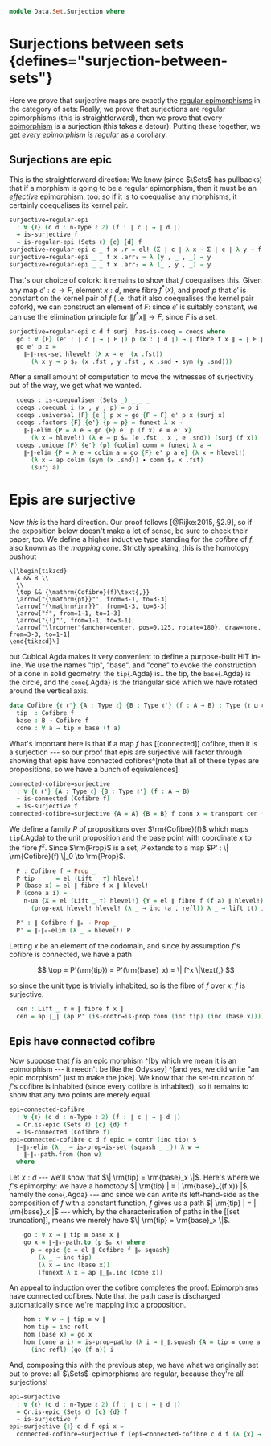 <!--
```agda
open import Cat.Diagram.Coequaliser.RegularEpi
open import Cat.Diagram.Coequaliser
open import Cat.Prelude

open import Homotopy.Connectedness

import Cat.Reasoning as Cr
```
-->

```agda
module Data.Set.Surjection where
```

<!--
```agda
open is-coequaliser
open is-regular-epi
open Coequaliser
```
-->

# Surjections between sets {defines="surjection-between-sets"}

Here we prove that surjective maps are exactly the [regular epimorphisms]
in the category of sets: Really, we prove that surjections are regular
epimorphisms (this is straightforward), then we prove that every
[epimorphism] is a surjection (this takes a detour). Putting these
together, we get _every epimorphism is regular_ as a corollary.

[regular epimorphisms]: Cat.Diagram.Coequaliser.RegularEpi.html#regular-epimorphisms
[epimorphism]: Cat.Morphism.html#epis

## Surjections are epic

This is the straightforward direction: We know (since $\Sets$ has
pullbacks) that if a morphism is going to be a regular epimorphism, then
it must be an _effective_ epimorphism, too: so if it is to coequalise
any morphisms, it certainly coequalises its kernel pair.

```agda
surjective→regular-epi
  : ∀ {ℓ} (c d : n-Type ℓ 2) (f : ∣ c ∣ → ∣ d ∣)
  → is-surjective f
  → is-regular-epi (Sets ℓ) {c} {d} f
surjective→regular-epi c _ f x .r = el! (Σ ∣ c ∣ λ x → Σ ∣ c ∣ λ y → f x ≡ f y)
surjective→regular-epi _ _ f x .arr₁ = λ (y , _ , _) → y
surjective→regular-epi _ _ f x .arr₂ = λ (_ , y , _) → y
```

That's our choice of cofork: it remains to show that $f$ coequalises
this. Given any map $e' : c \to F$, element $x : d$, mere fibre
$f^*(x)$, and proof $p$ that $e'$ is constant on the kernel pair of $f$
(i.e. that it also coequalises the kernel pair cofork), we can construct
an element of $F$: since $e'$ is suitably constant, we can use the
elimination principle for $\| f^*x \| \to F$, since $F$ is a set.

```agda
surjective→regular-epi c d f surj .has-is-coeq = coeqs where
  go : ∀ {F} (e' : ∣ c ∣ → ∣ F ∣) p (x : ∣ d ∣) → ∥ fibre f x ∥ → ∣ F ∣
  go e' p x =
    ∥-∥-rec-set hlevel! (λ x → e' (x .fst))
      (λ x y → p $ₚ (x .fst , y .fst , x .snd ∙ sym (y .snd)))
```

After a small amount of computation to move the witnesses of
surjectivity out of the way, we get what we wanted.

```agda
  coeqs : is-coequaliser (Sets _) _ _ _
  coeqs .coequal i (x , y , p) = p i
  coeqs .universal {F} {e'} p x = go {F = F} e' p x (surj x)
  coeqs .factors {F} {e'} {p = p} = funext λ x →
    ∥-∥-elim {P = λ e → go {F} e' p (f x) e ≡ e' x}
      (λ x → hlevel!) (λ e → p $ₚ (e .fst , x , e .snd)) (surj (f x))
  coeqs .unique {F} {e'} {p} {colim} comm = funext λ a →
    ∥-∥-elim {P = λ e → colim a ≡ go {F} e' p a e} (λ x → hlevel!)
      (λ x → ap colim (sym (x .snd)) ∙ comm $ₚ x .fst)
      (surj a)
```

# Epis are surjective

Now _this_ is the hard direction. Our proof follows [@Rijke:2015, §2.9],
so if the exposition below doesn't make a lot of sense, be sure to check
their paper, too. We define a higher inductive type standing for the
_cofibre_ of $f$, also known as the _mapping cone_. Strictly speaking,
this is the homotopy pushout

~~~{.quiver}
\[\begin{tikzcd}
  A && B \\
  \\
  \top && {\mathrm{Cofibre}(f)\text{,}}
  \arrow["{\mathrm{pt}}"', from=3-1, to=3-3]
  \arrow["{\mathrm{inr}}", from=1-3, to=3-3]
  \arrow["f", from=1-1, to=1-3]
  \arrow["{!}"', from=1-1, to=3-1]
  \arrow["\lrcorner"{anchor=center, pos=0.125, rotate=180}, draw=none, from=3-3, to=1-1]
\end{tikzcd}\]
~~~

but Cubical Agda makes it very convenient to define a purpose-built HIT
in-line. We use the names "tip", "base", and "cone" to evoke the
construction of a cone in solid geometry: the `tip`{.Agda} is.. the tip,
the `base`{.Agda} is the circle, and the `cone`{.Agda} is the triangular
side which we have rotated around the vertical axis.

```agda
data Cofibre {ℓ ℓ'} {A : Type ℓ} {B : Type ℓ'} (f : A → B) : Type (ℓ ⊔ ℓ') where
  tip  : Cofibre f
  base : B → Cofibre f
  cone : ∀ a → tip ≡ base (f a)
```

What's important here is that if a map $f$ has [[connected]] cofibre, then
it is a surjection --- so our proof that epis are surjective will factor
through showing that epis have connected cofibres^[note that all of
these types are propositions, so we have a bunch of equivalences].

```agda
connected-cofibre→surjective
  : ∀ {ℓ ℓ'} {A : Type ℓ} {B : Type ℓ'} (f : A → B)
  → is-connected (Cofibre f)
  → is-surjective f
connected-cofibre→surjective {A = A} {B = B} f conn x = transport cen (lift tt) where
```

We define a family $P$ of propositions over $\rm{Cofibre}(f)$ which maps
`tip`{.Agda} to the unit proposition and the base point with coordinate
$x$ to the fibre $f^x$. Since $\rm{Prop}$ is a set, $P$ extends to a map
$P' : \| \rm{Cofibre}(f) \|_0 \to \rm{Prop}$.

```agda
  P : Cofibre f → Prop _
  P tip      = el (Lift _ ⊤) hlevel!
  P (base x) = el ∥ fibre f x ∥ hlevel!
  P (cone a i) =
    n-ua {X = el (Lift _ ⊤) hlevel!} {Y = el ∥ fibre f (f a) ∥ hlevel!}
      (prop-ext hlevel! hlevel! (λ _ → inc (a , refl)) λ _ → lift tt) i

  P' : ∥ Cofibre f ∥₀ → Prop _
  P' = ∥-∥₀-elim (λ _ → hlevel!) P
```

Letting $x$ be an element of the codomain, and since by assumption $f$'s
cofibre is connected, we have a path

$$
\top = P'(\rm{tip}) = P'(\rm{base}_x) = \| f^x \|\text{,}
$$

so since the unit type is trivially inhabited, so is the fibre of $f$
over $x$: $f$ is surjective.

```agda
  cen : Lift _ ⊤ ≡ ∥ fibre f x ∥
  cen = ap ∣_∣ (ap P' (is-contr→is-prop conn (inc tip) (inc (base x))))
```

## Epis have connected cofibre

Now suppose that $f$ is an epic morphism ^[by which we mean it is an
epimorphism --- it needn't be like the Odyssey] ^[and yes, we did write
"an epic morphism" just to make the joke]. We know that the
set-truncation of $f$'s cofibre is inhabited (since every cofibre is
inhabited), so it remains to show that any two points are merely equal.

```agda
epi→connected-cofibre
  : ∀ {ℓ} (c d : n-Type ℓ 2) (f : ∣ c ∣ → ∣ d ∣)
  → Cr.is-epic (Sets ℓ) {c} {d} f
  → is-connected (Cofibre f)
epi→connected-cofibre c d f epic = contr (inc tip) $
  ∥-∥₀-elim (λ _ → is-prop→is-set (squash _ _)) λ w →
    ∥-∥₀-path.from (hom w)
  where
```

Let $x : d$ --- we'll show that $\| \rm{tip} = \rm{base}_x \|$. Here's
where we $f$'s epimorphy: we have a homotopy $| \rm{tip} | = |
\rm{base}_{(f x)} |$, namely the `cone`{.Agda} --- and since we can
write its left-hand-side as the composition of $f$ with a constant
function, $f$ gives us a path $| \rm{tip} | = | \rm{base}_x |$ ---
which, by the characterisation of paths in the [[set truncation]], means
we merely have $\| \rm{tip} = \rm{base}_x \|$.

```agda
    go : ∀ x → ∥ tip ≡ base x ∥
    go x = ∥-∥₀-path.to (p $ₚ x) where
      p = epic {c = el ∥ Cofibre f ∥₀ squash}
        (λ _ → inc tip)
        (λ x → inc (base x))
        (funext λ x → ap ∥_∥₀.inc (cone x))
```

An appeal to induction over the cofibre completes the proof:
Epimorphisms have connected cofibres. Note that the path case is
discharged automatically since we're mapping into a proposition.

```agda
    hom : ∀ w → ∥ tip ≡ w ∥
    hom tip = inc refl
    hom (base x) = go x
    hom (cone a i) = is-prop→pathp (λ i → ∥_∥.squash {A = tip ≡ cone a i})
      (inc refl) (go (f a)) i
```

And, composing this with the previous step, we have what we originally
set out to prove: all $\Sets$-epimorphisms are regular, because they're
all surjections!

```agda
epi→surjective
  : ∀ {ℓ} (c d : n-Type ℓ 2) (f : ∣ c ∣ → ∣ d ∣)
  → Cr.is-epic (Sets ℓ) {c} {d} f
  → is-surjective f
epi→surjective {ℓ} c d f epi x =
  connected-cofibre→surjective f (epi→connected-cofibre c d f (λ {x} → epi {x})) x
```
